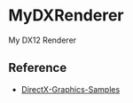 # MyDXRenderer

My DX12 Renderer

## Reference

- [DirectX-Graphics-Samples](https://github.com/microsoft/DirectX-Graphics-Samples) 